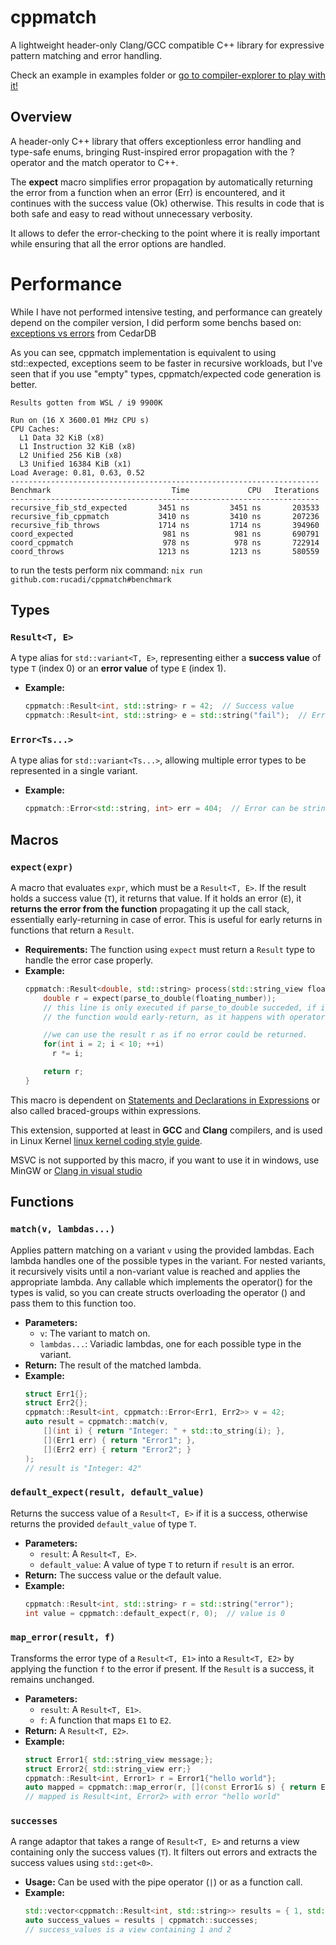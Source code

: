 # cppmatch

A lightweight header-only Clang/GCC compatible C++ library for expressive pattern matching and error handling.

Check an example in examples folder or [go to compiler-explorer to play with it!](https://compiler-explorer.com/z/9osq8WG7a)

## Overview

A header-only C++ library that offers exceptionless error handling and type-safe enums, bringing Rust-inspired error propagation with the ? operator and the match operator to C++.

The **expect** macro simplifies error propagation by automatically returning the error from a function when an error (Err) is encountered, and it continues with the success value (Ok) otherwise. This results in code that is both safe and easy to read without unnecessary verbosity.

It allows to defer the error-checking to the point where it is really important while ensuring that all the error options are handled.

# Performance

While I have not performed intensive testing, and performance can greately depend on the compiler version, I did perform some benchs based on: [exceptions vs errors](https://cedardb.com/blog/exceptions_vs_errors/) from CedarDB

As you can see, cppmatch implementation is equivalent to using std::expected, exceptions seem to be faster in recursive workloads, but I've seen that if you use "empty" types, cppmatch/expected code generation is better.

```
Results gotten from WSL / i9 9900K

Run on (16 X 3600.01 MHz CPU s)
CPU Caches:
  L1 Data 32 KiB (x8)
  L1 Instruction 32 KiB (x8)
  L2 Unified 256 KiB (x8)
  L3 Unified 16384 KiB (x1)
Load Average: 0.81, 0.63, 0.52
---------------------------------------------------------------------
Benchmark                           Time             CPU   Iterations
---------------------------------------------------------------------
recursive_fib_std_expected       3451 ns         3451 ns       203533
recursive_fib_cppmatch           3410 ns         3410 ns       207236
recursive_fib_throws             1714 ns         1714 ns       394960
coord_expected                    981 ns          981 ns       690791
coord_cppmatch                    978 ns          978 ns       722914
coord_throws                     1213 ns         1213 ns       580559
```

to run the tests perform nix command:
``nix run github.com:rucadi/cppmatch#benchmark`` 


## Types

### `Result<T, E>`
A type alias for `std::variant<T, E>`, representing either a **success value** of type `T` (index 0) or an **error value** of type `E` (index 1).

- **Example:**
  ```cpp
  cppmatch::Result<int, std::string> r = 42;  // Success value
  cppmatch::Result<int, std::string> e = std::string("fail");  // Error value
  ```

### `Error<Ts...>`
A type alias for `std::variant<Ts...>`, allowing multiple error types to be represented in a single variant.

- **Example:**
  ```cpp
  cppmatch::Error<std::string, int> err = 404;  // Error can be string or int
  ```

## Macros

### `expect(expr)`
A macro that evaluates `expr`, which must be a `Result<T, E>`. If the result holds a success value (`T`), it returns that value. If it holds an error (`E`), it **returns the error from the function**  propagating it up the call stack, essentially early-returning in case of error. This is useful for early returns in functions that return a `Result`.

- **Requirements:** The function using `expect` must return a `Result` type to handle the error case properly.
- **Example:**
  ```cpp
  cppmatch::Result<double, std::string> process(std::string_view floating_number) {
      double r = expect(parse_to_double(floating_number));
      // this line is only executed if parse_to_double succeded, if it failed
      // the function would early-return, as it happens with operator ? in rust.

      //we can use the result r as if no error could be returned.
      for(int i = 2; i < 10; ++i)
        r *= i;

      return r;
  }
  ```

This macro is dependent on 
[Statements and Declarations in Expressions](https://gcc.gnu.org/onlinedocs/gcc/Statement-Exprs.html) or also called braced-groups within expressions.

This extension, supported at least in **GCC** and **Clang** compilers, and is used in Linux Kernel  [linux kernel coding style guide](https://www.kernel.org/doc/html/v4.10/process/coding-style.html#macros-enums-and-rtl).

MSVC is not supported by this macro, if you want to use it in windows, use MinGW or  [Clang in visual studio](https://learn.microsoft.com/en-us/cpp/build/clang-support-msbuild?view=msvc-170)
## Functions

### `match(v, lambdas...)`
Applies pattern matching on a variant `v` using the provided lambdas. Each lambda handles one of the possible types in the variant. For nested variants, it recursively visits until a non-variant value is reached and applies the appropriate lambda. 
Any callable which implements the operator() for the types is valid, so you can create structs overloading the operator () and pass them to this function too.

- **Parameters:**
  - `v`: The variant to match on.
  - `lambdas...`: Variadic lambdas, one for each possible type in the variant.
- **Return:** The result of the matched lambda.
- **Example:**
  ```cpp
  struct Err1{};
  struct Err2{};
  cppmatch::Result<int, cppmatch::Error<Err1, Err2>> v = 42;
  auto result = cppmatch::match(v,
      [](int i) { return "Integer: " + std::to_string(i); },
      [](Err1 err) { return "Error1"; },
      [](Err2 err) { return "Error2"; }
  );
  // result is "Integer: 42"
  ```

### `default_expect(result, default_value)`
Returns the success value of a `Result<T, E>` if it is a success, otherwise returns the provided `default_value` of type `T`.

- **Parameters:**
  - `result`: A `Result<T, E>`.
  - `default_value`: A value of type `T` to return if `result` is an error.
- **Return:** The success value or the default value.
- **Example:**
  ```cpp
  cppmatch::Result<int, std::string> r = std::string("error");
  int value = cppmatch::default_expect(r, 0);  // value is 0
  ```

### `map_error(result, f)`
Transforms the error type of a `Result<T, E1>` into a `Result<T, E2>` by applying the function `f` to the error if present. If the `Result` is a success, it remains unchanged.

- **Parameters:**
  - `result`: A `Result<T, E1>`.
  - `f`: A function that maps `E1` to `E2`.
- **Return:** A `Result<T, E2>`.
- **Example:**
  ```cpp
  struct Error1{ std::string_view message;};
  struct Error2{ std::string_view err;}
  cppmatch::Result<int, Error1> r = Error1{"hello world"};
  auto mapped = cppmatch::map_error(r, [](const Error1& s) { return Error2{s.message}; });
  // mapped is Result<int, Error2> with error "hello world"
  ```

### `successes`
A range adaptor that takes a range of `Result<T, E>` and returns a view containing only the success values (`T`). It filters out errors and extracts the success values using `std::get<0>`.

- **Usage:** Can be used with the pipe operator (`|`) or as a function call.
- **Example:**
  ```cpp
  std::vector<cppmatch::Result<int, std::string>> results = { 1, std::string("error"), 2 };
  auto success_values = results | cppmatch::successes;
  // success_values is a view containing 1 and 2
  ```

